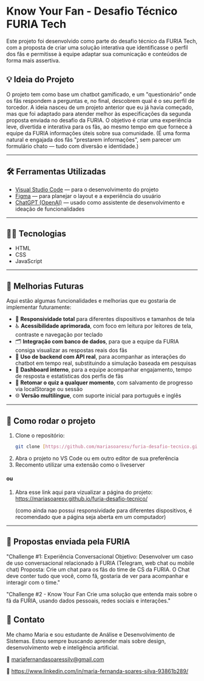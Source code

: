 # Know Your Fan - Desafio Técnico FURIA Tech

Este projeto foi desenvolvido como parte do desafio técnico da FURIA Tech, com a proposta de criar uma solução interativa que identificasse o perfil dos fãs e permitisse à equipe adaptar sua comunicação e conteúdos de forma mais assertiva.

## 💡 Ideia do Projeto

O projeto tem como base um chatbot gamificado, e um "questionário" onde os fãs respondem a perguntas e, no final, descobrem qual é o seu perfil de torcedor. A ideia nasceu de um projeto anterior que eu já havia começado, mas que foi adaptado para atender melhor às especificações da segunda proposta enviada no desafio da FURIA.
O objetivo é criar uma experiência leve, divertida e interativa para os fãs, ao mesmo tempo em que fornece à equipe da FURIA informações úteis sobre sua comunidade. (É uma forma natural e engajada dos fãs "prestarem informações", sem parecer um formulário chato — tudo com diversão e identidade.)

---

## 🛠️ Ferramentas Utilizadas

- [Visual Studio Code](https://code.visualstudio.com/) — para o desenvolvimento do projeto
- [Figma](https://figma.com) — para planejar o layout e a experiência do usuário
- [ChatGPT (OpenAI)](https://chat.openai.com/) — usado como assistente de desenvolvimento e ideação de funcionalidades

---

## 🧑‍💻 Tecnologias

- HTML
- CSS
- JavaScript

---

## 🌱 Melhorias Futuras

Aqui estão algumas funcionalidades e melhorias que eu gostaria de implementar futuramente:

- 📱 **Responsividade total** para diferentes dispositivos e tamanhos de tela
- ♿ **Acessibilidade aprimorada**, com foco em leitura por leitores de tela, contraste e navegação por teclado
- 🗂️ **Integração com banco de dados**, para que a equipe da FURIA consiga visualizar as respostas reais dos fãs
- 🧠 **Uso de backend com API real**, para acompanhar as interações do chatbot em tempo real, substituindo a simulação baseada em pesquisas
- 🧪 **Dashboard interno**, para a equipe acompanhar engajamento, tempo de resposta e estatísticas dos perfis de fãs
- 🔄 **Retomar o quiz a qualquer momento**, com salvamento de progresso via localStorage ou sessão
- 🌐 **Versão multilíngue**, com suporte inicial para português e inglês

---

## 🚀 Como rodar o projeto

1. Clone o repositório:
   ```bash
   git clone [https://github.com/mariasoaresv/furia-desafio-tecnico.git]
2. Abra o projeto no VS Code ou em outro editor de sua preferência
3. Recomento utilizar uma extensão como o liveserver

#### ou

1. Abra esse link aqui para vizualizar a página do projeto:
   https://mariasoaresv.github.io/furia-desafio-tecnico/
   
   (como ainda nao possui responsividade para diferentes dispositivos, é recomendado que a página seja aberta em um computador)
---

## 🧠 Propostas enviada pela FURIA

"Challenge #1: Experiência Conversacional
Objetivo: Desenvolver um caso de uso conversacional relacionado à FURIA (Telegram, web chat ou mobile chat)
Proposta: Crie um chat para os fãs do time de CS da FURIA. O Chat deve conter tudo que você, como fã, gostaria de ver para acompanhar e interagir com o time."

"Challenge #2 - Know Your Fan
Crie uma solução que entenda mais sobre o fã da FURIA, usando dados pessoais, redes sociais e interações."

## 💬 Contato
Me chamo Maria e sou estudante de Análise e Desenvolvimento de Sistemas. Estou sempre buscando aprender mais sobre design, desenvolvimento web e inteligência artificial.

📧 mariafernandasoaressilv@gmail.com

🔗 https://www.linkedin.com/in/maria-fernanda-soares-silva-93861b289/
